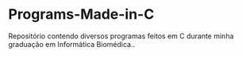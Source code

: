 # Programs-Made-in-C
Repositório contendo diversos programas feitos em C durante minha graduação em Informática Biomédica..
